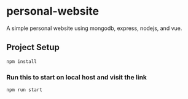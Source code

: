 # personal-website

A simple personal website using mongodb, express, nodejs, and vue. 

## Project Setup
```sh
npm install
```

### Run this to start on local host and visit the link
```sh
npm run start
```
